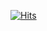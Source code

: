 [![Hits](https://hits.seeyoufarm.com/api/count/incr/badge.svg?url=https%3A%2F%2Fgithub.com%2Fpoburi)](https://hits.seeyoufarm.com)

<!--
**poburi/poburi** is a ✨ _special_ ✨ repository because its `README.md` (this file) appears on your GitHub profile.

Here are some ideas to get you started:

- 🔭 I’m currently working on ...
- 🌱 I’m currently learning ...
- 👯 I’m looking to collaborate on ...
- 🤔 I’m looking for help with ...
- 💬 Ask me about ...
- 📫 How to reach me: ...
- 😄 Pronouns: ...
- ⚡ Fun fact: ...
-->
